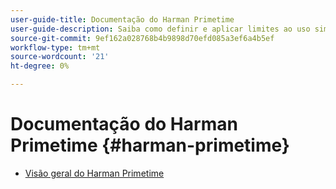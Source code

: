 ```yaml
---
user-guide-title: Documentação do Harman Primetime
user-guide-description: Saiba como definir e aplicar limites ao uso simultâneo em vários aplicativos.
source-git-commit: 9ef162a028768b4b9898d70efd085a3ef6a4b5ef
workflow-type: tm+mt
source-wordcount: '21'
ht-degree: 0%

---
```



# Documentação do Harman Primetime {#harman-primetime}

+ [Visão geral do Harman Primetime](home.md)
